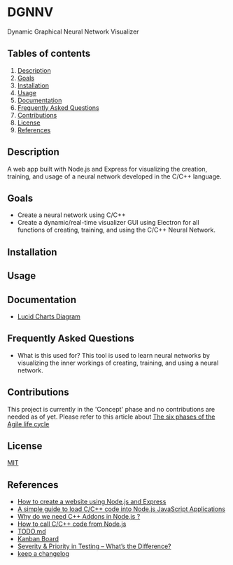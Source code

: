 # DGNNV
Dynamic Graphical Neural Network Visualizer

## Tables of contents
1. [Description](#Description)
2. [Goals](#Goals)
3. [Installation](#Installation)
4. [Usage](#Usage)
5. [Documentation](#Documentation)
6. [Frequently Asked Questions](#Frequently-Asked-Questions)
7. [Contributions](#Contributions)
8. [License](#License)
9. [References](#References)

## <a name="Description"></a>Description
A web app built with Node.js and Express for visualizing the creation, training, and usage of a neural network developed in the C/C++ language.

## <a name="Goals"></a>Goals
- Create a neural network using C/C++
- Create a dynamic/real-time visualizer GUI using Electron for all functions of creating, training, and using the C/C++ Neural Network.

## <a name="Installation"></a>Installation

## <a name="Usage"></a>Usage

## <a name="Documentation"></a>Documentation
- [Lucid Charts Diagram](https://lucid.app/lucidchart/94904180-197b-44d4-b515-1992b47b8101/edit?viewport_loc=-11%2C-11%2C2216%2C1079%2C0_0&invitationId=inv_ca5baf1b-c45e-46b1-ae20-cabaf52b7149#)

## <a name="Frequently-Asked-Questions"></a>Frequently Asked Questions
- What is this used for?
  This tool is used to learn neural networks by visualizing the inner workings of creating, training, and using a neural network.

## <a name="Contributions"></a>Contributions
This project is currently in the 'Concept' phase and no contributions are needed as of yet. Please refer to this article about [The six phases of the Agile life cycle](https://www.wrike.com/agile-guide/agile-development-life-cycle/)

## <a name="License"></a>License
[MIT](https://github.com/dotslashbrain/DGNNV/blob/main/LICENSE)

## <a name="References"></a>References
- [How to create a website using Node.js and Express](https://www.computerhope.com/issues/ch002070.htm)
 - [A simple guide to load C/C++ code into Node.js JavaScript Applications](https://medium.com/jspoint/a-simple-guide-to-load-c-c-code-into-node-js-javascript-applications-3fcccf54fd32)
 - [Why do we need C++ Addons in Node.js ?](https://www.geeksforgeeks.org/why-do-we-need-c-addons-in-node-js/)
 - [How to call C/C++ code from Node.js](https://koistya.medium.com/how-to-call-c-c-code-from-node-js-86a773033892)
 - [TODO.md](https://github.com/todomd/todo.md)
 - [Kanban Board](https://en.wikipedia.org/wiki/Kanban_board)
 - [Severity & Priority in Testing – What’s the Difference?](https://www.tutorialspoint.com/severity-and-priority-in-testing-what-s-the-difference#:~:text=Priority%20refers%20to%20the%20order,critical%2C%20moderate%2C%20and%20severe.)
 - [keep a changelog](https://keepachangelog.com/en/1.0.0/)
